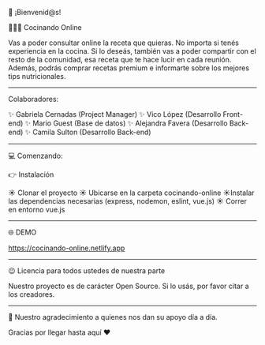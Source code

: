 

👋​ ¡Bienvenid@s!

👩🏻‍🍳 Cocinando Online

Vas a poder consultar online la receta que quieras. No importa si tenés experiencia en la cocina. Si lo deseás, también vas a poder compartir con el resto de la comunidad, esa receta que te hace lucir en cada reunión. Además, podrás comprar recetas premium e informarte sobre los mejores tips nutricionales.

---------------------------------------------------------------

Colaboradores:

✨​ Gabriela Cernadas (Project Manager)
✨​ Vico López (Desarrollo Front-end)
✨​ Mario Guest (Base de datos)
✨​ Alejandra Favera (Desarrollo Back-end)
✨​ Camila Sulton (Desarrollo Back-end)

---------------------------------------------------------------

💻 Comenzando:

👉​ Instalación

☀️​ Clonar el proyecto
☀️​ Ubicarse en la carpeta cocinando-online
☀️​ Instalar las dependencias necesarias (express, nodemon, eslint, vue.js)
☀️​ Correr en entorno vue.js

---------------------------------------------------------------

🌐 DEMO

https://cocinando-online.netlify.app

---------------------------------------------------------------

😉​ Licencia para todos ustedes de nuestra parte

Nuestro proyecto es de carácter Open Source. Si lo usás, por favor citar a los creadores.

---------------------------------------------------------------

🎁​ Nuestro agradecimiento a quienes nos dan su apoyo día a día.

Gracias por llegar hasta aquí ❤️
